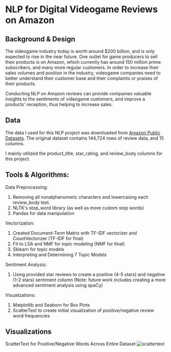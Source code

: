 # NLP for Digital Videogame Reviews on Amazon

## Background & Design
The videogame industry today is worth around $200 billion, and is only expected to rise in the near future. One outlet for game producers to sell their products is on Amazon, which currently has around 150 million prime subscribers, and many more regular customers. In order to increase their sales volumes and position in the industry, videogame companies need to better understand their customer base and their complaints or praises of their products.

Conducting NLP on Amazon reviews can provide companies valuable insights to the sentiments of videogame customers, and improve a products' reception, thus helping to increase sales.

## Data
The data I used for this NLP project was downloaded from [Amazon Public Datasets](https://s3.amazonaws.com/amazon-reviews-pds/readme.html). The original dataset contains 144,724 rows of review data, and 15 columns.

I mainly utilized the product_title, star_rating, and review_body columns for this project.


## Tools & Algorithms:

Data Preprocessing:
1. Removing all nonalphanumeric characters and lowercasing each review_body text.
2. NLTK's stop_word library (as well as more custom stop words)
3. Pandas for data manipulation

Vectorization:
1. Created Document-Term Matrix with TF-IDF vectorizer and CountVectorizer (TF-IDF for final)
2. Fit to LSA and NMF for topic modeling (NMF for final)
3. Sklearn for topic models
3. Interpreting and Determining 7 Topic Models

Sentiment Analysis:
1. Using provided star reviews to create a positive (4-5 stars) and negative (1-2 stars) sentiment column (Note: future work includes creating a more advanced sentiment analysis using spaCy)

Visualizations:
1. Matplotlib and Seaborn for Box Plots
2. ScatterText to create initial visualization of positive/negative review word frequencies

## Visualizations
ScatterText for Positive/Negative Words Across Entire Dataset
![scattertext](https://github.com/Jason-HKim/NLP_Project/blob/master/Visualizations/scattertest_visualization_simple_sentiment_analysis.png)
